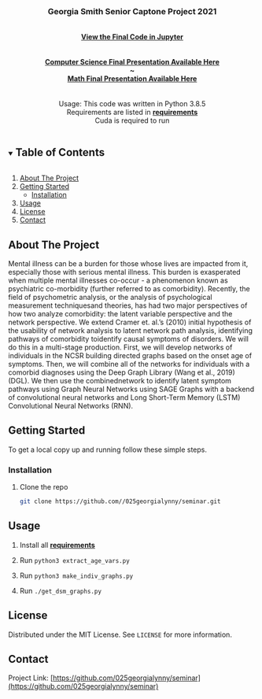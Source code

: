 
<br />
<p align="center">
  <a href="https://github.com//025georgialynny/seminar">
  </a>

  <h3 align="center">Georgia Smith Senior Captone Project 2021</h3>

  <p align="center">
    <br />
    <a href="/present.ipynb"><strong>View the Final Code in Jupyter</strong></a>
    <br />
    <br />
      <br />
    <a target=_blank href="https://docs.google.com/presentation/d/1A_M0flqeaVUBLYcDWxXpWqazK4LhR_cObaeh_lXm0Ao/edit?usp=sharing"><strong>Computer Science Final Presentation Available Here</strong></a>
      <br />
  <strong>~</strong>
  <br />
  <a target=_blank href="https://docs.google.com/presentation/d/1b-tgXKvQJHiyGRItjIMufUXBlAP4NWWIRbsRPORdlk8/edit?usp=sharing"><strong>Math Final Presentation Available Here</strong></a>
    <br />
    <br />
    <br />
     Usage: This code was written in Python 3.8.5
    <br />
     Requirements are listed in <a href="/requirements"><strong>requirements</strong></a>
    <br />
     Cuda is required to run
  </p>
</p>



<!-- TABLE OF CONTENTS -->
<details open="open">
  <summary><h2 style="display: inline-block">Table of Contents</h2></summary>
  <ol>
    <li>
      <a href="#about-the-project">About The Project</a>
    </li>
    <li>
      <a href="#getting-started">Getting Started</a>
      <ul>
        <li><a href="#installation">Installation</a></li>
      </ul>
    </li>
    <li><a href="#usage">Usage</a></li>
    <li><a href="#license">License</a></li>
    <li><a href="#contact">Contact</a></li>
  </ol>
</details>



<!-- ABOUT THE PROJECT -->
## About The Project
Mental illness can be a burden for those whose lives are impacted from it, especially those with serious mental illness. This burden is exasperated when multiple mental illnesses co-occur - a phenomenon known as psychiatric co-morbidity (further referred to as comorbidity). Recently, the field of psychometric analysis,  or the analysis of psychological measurement techniquesand theories, has had two major perspectives of how two analyze comorbidity:  the latent variable perspective and the network perspective.  We extend Cramer et.  al.’s (2010) initial hypothesis of the usability of network analysis to latent network path analysis, identifying pathways of comorbidity toidentify causal symptoms of disorders. We will do this in a multi-stage production. First, we will develop networks of individuals in the NCSR building directed graphs based on the onset age of symptoms.  Then, we will combine all of the networks for individuals with a comorbid diagnoses using the Deep Graph Library (Wang et al., 2019) (DGL). We then use the combinednetwork to identify latent symptom pathways using Graph Neural Networks using SAGE Graphs with a backend of convolutional neural networks and Long Short-Term Memory (LSTM) Convolutional Neural Networks (RNN).

<!-- GETTING STARTED -->
## Getting Started 

To get a local copy up and running follow these simple steps.



### Installation

1. Clone the repo
   ```sh
   git clone https://github.com//025georgialynny/seminar.git
   ```




<!-- USAGE EXAMPLES -->
## Usage
1. Install all <a href="/requirements"><strong>requirements</strong></a>

2. Run ```python3 extract_age_vars.py```

3. Run ```python3 make_indiv_graphs.py```

4. Run ```./get_dsm_graphs.py```






<!-- LICENSE -->
## License

Distributed under the MIT License. See `LICENSE` for more information.



<!-- CONTACT -->
## Contact


Project Link: [https://github.com/025georgialynny/seminar](https://github.com/025georgialynny/seminar)
